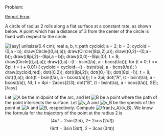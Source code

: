 
Problem:

[Report Error](https://artofproblemsolving.com/class/3611-calculus/homework/19#)

A circle of radius 2 rolls along a flat surface at a constant rate, as shown below. A point which has a distance of 3 from the center of the circle is fixed with respect to the circle.  
  
![[asy]
unitsize(0.4 cm);
real a, b, t;
path cycloid;
a = 2;
b = 3;
cycloid = (0,a - b);
draw(Circle((0,a),a));
draw(Circle((8*pi,2),a));
draw((0,2)--(0,a - b));
draw((8*pi,2)--(8*pi,a - b));
draw((0,0)--(8*pi,0));
t = 8;
draw(Circle((t,a),a));
draw((t,a)--(t - b*sin(t/a), a - b*cos(t/a)));
for (t = 0; t <= 8*pi; t = t + 0.01) {
cycloid = cycloid--(t - b*sin(t/a), a - b*cos(t/a));
}
draw(cycloid,red);
dot((0,2));
dot((8*pi,2));
dot((0,-1));
dot((8*pi,-1));
t = 8;
dot((t,a));
dot((t - b*sin(t/a), a - b*cos(t/a)));
t = 2*pi;
dot("$A$", (t - b*sin(t/a), a - b*cos(t/a)), N);
t = 4*pi - 2*acos(2/3);
dot("$B$", (t - b*sin(t/a), a - b*cos(t/a)), SE);
[/asy]](https://latex.artofproblemsolving.com/3/5/9/359150633564d19dc96ed951be51fd356c773aa7.png)  
  
Let ![$A$](https://latex.artofproblemsolving.com/0/1/9/019e9892786e493964e145e7c5cf7b700314e53b.png) be the midpoint of the arc, and let ![$B$](https://latex.artofproblemsolving.com/f/f/5/ff5fb3d775862e2123b007eb4373ff6cc1a34d4e.png) be a point where the path of the point intersects the surface. Let ![$v_A$](https://latex.artofproblemsolving.com/1/0/d/10db40cc18d7471c355651971b33d25580f36e42.png) and ![$v_B$](https://latex.artofproblemsolving.com/8/a/b/8abdc09b48c2598712ceb4ce892b6c50cdb84632.png) be the speeds of the point at ![$A$](https://latex.artofproblemsolving.com/0/1/9/019e9892786e493964e145e7c5cf7b700314e53b.png) and ![$B,$](https://latex.artofproblemsolving.com/c/c/e/ccedc2f7ab3f66b36d3e0cf1536a3c801f01f421.png) respectively. Compute ![$\frac{v_A}{v_B}.$](https://latex.artofproblemsolving.com/5/5/d/55d05c8dc2057978b8598ff41595040760dfa071.png)
We know the formula for the trajectory of the point at the radius $2$ is $$\left(4\pi t\ -\ 2\sin\left(2\pi t\right),\ 2-\ 2\cos\left(2\pi t\right)\right)$$
$$\left(6\pi t\ -\ 3\sin\left(3\pi t\right),\ 2-3\cos\left(3\pi t\right)\right)$$